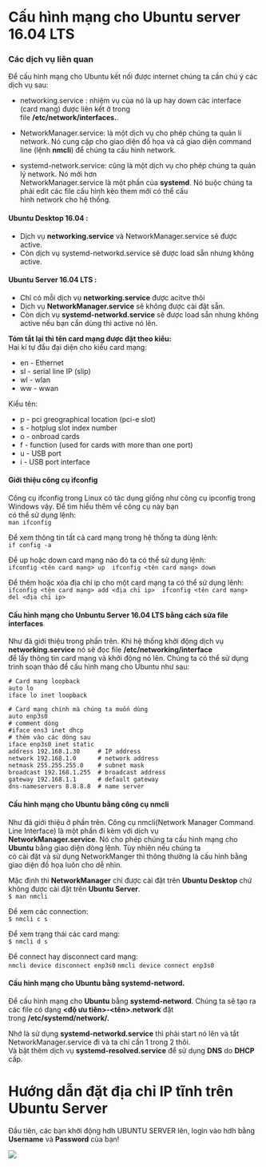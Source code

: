 # Cấu hình mạng cho Ubuntu server 16.04 LTS  

### Các dịch vụ liên quan  

Để cấu hình mạng cho Ubuntu kết nối được internet chúng ta cần chú ý các dịch vụ sau:  
 * networking.service : nhiệm vụ của nó là up hay down các interface (card mạng) được liên kết ở trong  
 file **/etc/network/interfaces.**.  
 
 * NetworkManager.service: là một dịch vụ cho phép chúng ta quản lí network. Nó cung cập cho giao diện đồ họa và cả giao diện command line (lệnh **nmcli**) để chúng ta cấu hình network.  
 * systemd-network.service: cũng là một dịch vụ cho phép chúng ta quản lý network. Nó mới hơn  
 NetworkManager.service là một phần của **systemd**. Nó buộc chúng ta phải edit các file cấu hình kèo them mới có thể cấu  
 hình network cho hệ thống.  
 
#### Ubuntu Desktop 16.04 :  
* Dịch vụ **networking.service** và NetworkManager.service sẽ được active.  
* Còn dịch vụ systemd-networkd.service sẽ được load sẵn nhưng không active.  
 
#### Ubuntu Server 16.04 LTS :  
* Chỉ có mỗi dịch vụ **networking.service** được acitve thôi  
* Dịch vụ **NetworkManager.service** sẽ không được cài đặt sẵn.  
* Còn dịch vụ **systemd-networkd.service** sẽ được load sẵn nhưng không active nếu bạn cần dùng thì active nó lên.  

**Tóm tắt lại thì tên card mạng được đặt theo kiểu:**  
Hai kí tự đầu đại diện cho kiểu card mạng:  
* en - Ethernet  
* sl - serial line IP (slip)  
* wl - wlan  
* ww - wwan  

Kiểu tên:  
* p - pci greographical location (pci-e slot)  
* s - hotplug slot index number  
* o - onbroad cards
* f - function (used for cards with more than one port)  
* u - USB port  
* i - USB port interface

#### Giới thiệu công cụ ifconfig  

Công cụ ifconfig trong Linux có tác dụng giống như công cụ ipconfig trong Windows vậy. Để tìm hiểu thêm về công cụ này bạn  
có thể sử dụng lệnh:  
```man ifconfig```  

Để xem thông tin tất cả card mạng trong hệ thống ta dùng lệnh:  
```if config -a```  

Để up hoặc down card mạng nào đó ta có thể sử dụng lệnh:  
```ifconfig <tên card mạng> up  ifconfig <tên card mạng> down```  

Để thêm hoặc xóa địa chỉ ip cho một card mạng ta có thể sử dụng lênh:  
```ifconfig <tên card mạng> add <địa chỉ ip>  ifconfig <tên card mạng> del <địa chỉ ip>```  

#### Cấu hình mạng cho Unbuntu Server 16.04 LTS bằng cách sửa file interfaces  
Như đã giới thiệu trong phần trên. Khi hệ thống khởi động dịch vụ **networking.service** nó sẽ đọc file **/etc/networking/interface**  
để lấy thông tin card mạng và khởi động nó lên. Chúng ta có thể sử dụng trình soạn thảo để cấu hình mạng cho Ubuntu như sau:  

```
# Card mạng loopback  
auto lo  
iface lo inet loopback  

# Card mạng chính mà chúng ta muốn dùng  
auto enp3s0  
# comment dòng  
#iface ens3 inet dhcp 
# thêm vào các dòng sau  
iface enp3s0 inet static  
address 192.168.1.30     # IP address  
network 192.168.1.0      # network address  
netmask 255.255.255.0    # subnet mask  
broadcast 192.168.1.255  # broadcast address  
gateway 192.168.1.1      # default gateway  
dns-nameservers 8.8.8.8  # name server  
```  

#### Cấu hình mạng cho Ubuntu bằng công cụ nmcli  

Như đã giới thiệu ở phần trên. Công cụ nmcli(Network Manager Command Line Interface) là một phần đi kèm với dịch vụ  
**NetworkManager.service**. Nó cho phép chúng ta cấu hình mạng cho **Ubuntu** bằng giao diện dòng lệnh. Tùy nhiên nếu chúng ta  
có cài đặt và sử dụng NetworkManger thì thông thường là cấu hình bằng giao diện đồ họa luôn cho dễ nhìn.  

Mặc định thì **NetworkManager** chỉ được cài đặt trên **Ubuntu Desktop** chứ không được cài đặt trên **Ubuntu Server**.  
```$ man nmcli```  

Để xem các connection:  
```$ nmcli c s  ```  

Để xem trạng thái các card mạng:  
```$ nmcli d s```  

Để connect hay disconnect card mạng:  
```nmcli device disconnect enp3s0```  ```nmcli device connect enp3s0```  

#### Cấu hình mạng cho Ubuntu bằng systemd-netword.  

Để cấu hình mạng cho **Ubuntu**  bằng **systemd-netword**. Chúng ta sẽ tạo ra các file có dạng **<độ ưu tiên>-<tên>.network** đặt  
trong **/etc/systemd/network/.**  

Nhớ là sử dụng **systemd-networkd.service** thì phải start nó lên và tắt NetworkManager.service đi và ta chỉ cần 1 trong 2 thôi.  
Và bật thêm dịch vụ **systemd-resolved.service** để sử dụng **DNS** do **DHCP** cấp.  

# Hướng dẫn đặt địa chỉ IP tĩnh trên Ubuntu Server  

Đầu tiên, các bạn khởi động hdh UBUNTU SERVER lên, login vào hdh bằng **Username** và **Password** của bạn!  

  <img src="img/4.png">  

